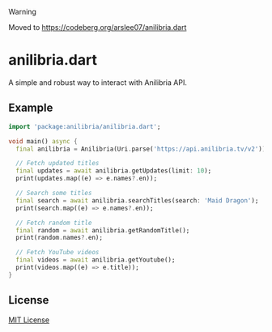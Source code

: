 > [!WARNING]
> Moved to https://codeberg.org/arslee07/anilibria.dart

# anilibria.dart

A simple and robust way to interact with Anilibria API.

## Example

```dart
import 'package:anilibria/anilibria.dart';

void main() async {
  final anilibria = Anilibria(Uri.parse('https://api.anilibria.tv/v2'));

  // Fetch updated titles
  final updates = await anilibria.getUpdates(limit: 10);
  print(updates.map((e) => e.names?.en));

  // Search some titles
  final search = await anilibria.searchTitles(search: 'Maid Dragon');
  print(search.map((e) => e.names?.en));

  // Fetch random title
  final random = await anilibria.getRandomTitle();
  print(random.names?.en);

  // Fetch YouTube videos
  final videos = await anilibria.getYoutube();
  print(videos.map((e) => e.title));
}

```

## License

[MIT License](https://github.com/arslee07/anilibria.dart/blob/main/LICENSE)
